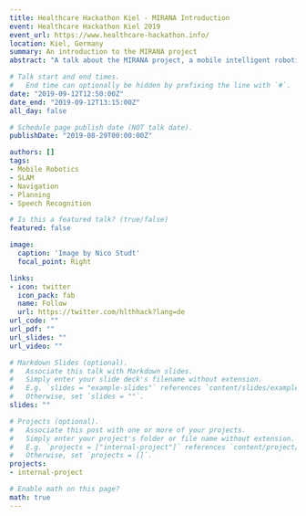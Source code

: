 ```yaml
---
title: Healthcare Hackathon Kiel - MIRANA Introduction
event: Healthcare Hackathon Kiel 2019
event_url: https://www.healthcare-hackathon.info/
location: Kiel, Germany
summary: An introduction to the MIRANA project
abstract: "A talk about the MIRANA project, a mobile intelligent robotic assistant for navigation and assistance. The features of MIRANA will be introduced and the current progress will be demonstrated."

# Talk start and end times.
#   End time can optionally be hidden by prefixing the line with `#`.
date: "2019-09-12T12:50:00Z"
date_end: "2019-09-12T13:15:00Z"
all_day: false

# Schedule page publish date (NOT talk date).
publishDate: "2019-08-29T00:00:00Z"

authors: []
tags:
- Mobile Robotics
- SLAM
- Navigation
- Planning
- Speech Recognition

# Is this a featured talk? (true/false)
featured: false

image:
  caption: 'Image by Nico Studt'
  focal_point: Right

links:
- icon: twitter
  icon_pack: fab
  name: Follow
  url: https://twitter.com/hlthhack?lang=de
url_code: ""
url_pdf: ""
url_slides: ""
url_video: ""

# Markdown Slides (optional).
#   Associate this talk with Markdown slides.
#   Simply enter your slide deck's filename without extension.
#   E.g. `slides = "example-slides"` references `content/slides/example-slides.md`.
#   Otherwise, set `slides = ""`.
slides: ""

# Projects (optional).
#   Associate this post with one or more of your projects.
#   Simply enter your project's folder or file name without extension.
#   E.g. `projects = ["internal-project"]` references `content/project/deep-learning/index.md`.
#   Otherwise, set `projects = []`.
projects:
- internal-project

# Enable math on this page?
math: true
---
```

